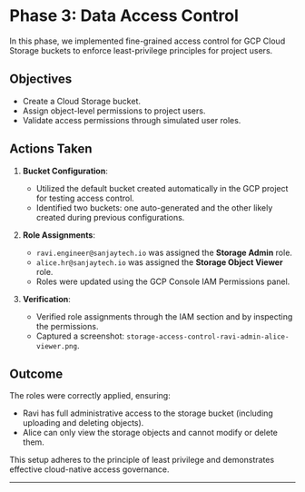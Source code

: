 # Phase 3: Data Access Control

In this phase, we implemented fine-grained access control for GCP Cloud Storage buckets to enforce least-privilege principles for project users.

## Objectives

- Create a Cloud Storage bucket.
- Assign object-level permissions to project users.
- Validate access permissions through simulated user roles.

## Actions Taken

1. **Bucket Configuration**:
   - Utilized the default bucket created automatically in the GCP project for testing access control.
   - Identified two buckets: one auto-generated and the other likely created during previous configurations.

2. **Role Assignments**:
   - `ravi.engineer@sanjaytech.io` was assigned the **Storage Admin** role.
   - `alice.hr@sanjaytech.io` was assigned the **Storage Object Viewer** role.
   - Roles were updated using the GCP Console IAM Permissions panel.

3. **Verification**:
   - Verified role assignments through the IAM section and by inspecting the permissions.
   - Captured a screenshot: `storage-access-control-ravi-admin-alice-viewer.png`.

## Outcome

The roles were correctly applied, ensuring:
- Ravi has full administrative access to the storage bucket (including uploading and deleting objects).
- Alice can only view the storage objects and cannot modify or delete them.

This setup adheres to the principle of least privilege and demonstrates effective cloud-native access governance.

---